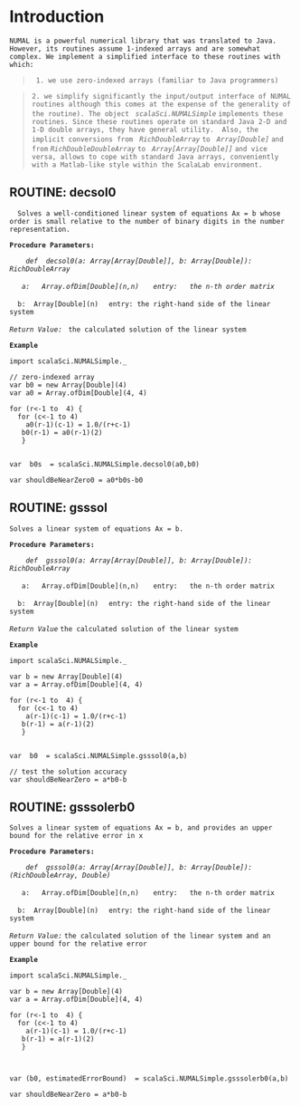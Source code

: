 # Introduction #

`NUMAL is a powerful numerical library that was translated to Java. However, its routines assume 1-indexed arrays and are somewhat complex. We implement a simplified interface to these routines with which:`

> ` 1. we use zero-indexed arrays (familiar to Java programmers)`

> `2. we simplify significantly the input/output interface of NUMAL routines although this comes at the expense of the generality of the routine). The object ` _`scalaSci.NUMALSimple`_ `implements these routines. Since these routines operate on standard Java 2-D and 1-D double arrays, they have general utility.  Also, the implicit conversions from ` _`RichDoubleArray`_ `to ` _`Array[Double]`_ `and from` _`RichDoubleDoubleArray`_ `to ` _`Array[Array[Double]]`_ `and vice versa, allows to cope with standard Java arrays, conveniently with a Matlab-like style within the ScalaLab environment.`



## ROUTINE:        decsol0 ##

`  Solves a well-conditioned linear system of equations Ax = b whose order is small relative to the number of binary digits in the number representation.`

**`Procedure Parameters: `**

_`	  def  decsol0(a: Array[Array[Double]], b: Array[Double]): RichDoubleArray`_

_`   a:   Array.ofDim[Double](n,n)`_
_`   entry:   the n-th order matrix`_

`  b:  Array[Double](n)`
`  entry: the right-hand side of the linear system`

_`Return Value:`_
` the calculated solution of the linear system`

**`Example`**


```
import scalaSci.NUMALSimple._

// zero-indexed array
var b0 = new Array[Double](4)
var a0 = Array.ofDim[Double](4, 4)

for (r<-1 to  4) {
  for (c<-1 to 4) 
    a0(r-1)(c-1) = 1.0/(r+c-1)
   b0(r-1) = a0(r-1)(2)
   }
    

var  b0s  = scalaSci.NUMALSimple.decsol0(a0,b0)

var shouldBeNearZero0 = a0*b0s-b0
```


## ROUTINE:        gsssol ##

`Solves a linear system of equations Ax = b.`

**`Procedure Parameters: `**

_`	  def  gsssol0(a: Array[Array[Double]], b: Array[Double]): RichDoubleArray`_

`   a:   Array.ofDim[Double](n,n)`
`   entry:   the n-th order matrix`

`  b:  Array[Double](n)`
`  entry: the right-hand side of the linear system`

_`Return Value`_
`the calculated solution of the linear system`


**`Example`**

```
import scalaSci.NUMALSimple._

var b = new Array[Double](4)
var a = Array.ofDim[Double](4, 4)

for (r<-1 to  4) {
  for (c<-1 to 4) 
    a(r-1)(c-1) = 1.0/(r+c-1)
   b(r-1) = a(r-1)(2)
   }
    

var  b0  = scalaSci.NUMALSimple.gsssol0(a,b)

// test the solution accuracy
var shouldBeNearZero = a*b0-b

```


## ROUTINE:        gsssolerb0 ##

`Solves a linear system of equations Ax = b, and provides an upper bound for the relative error in x`

**`Procedure Parameters: `**

_`	  def  gsssol0(a: Array[Array[Double]], b: Array[Double]):  (RichDoubleArray, Double)`_

`   a:   Array.ofDim[Double](n,n)`
`   entry:   the n-th order matrix`

`  b:  Array[Double](n)`
`  entry: the right-hand side of the linear system`

_`Return Value:`_
`the calculated solution of the linear system and an upper bound for the relative error`


**`Example`**

```
import scalaSci.NUMALSimple._

var b = new Array[Double](4)
var a = Array.ofDim[Double](4, 4)

for (r<-1 to  4) {
  for (c<-1 to 4) 
    a(r-1)(c-1) = 1.0/(r+c-1)
   b(r-1) = a(r-1)(2)
   }
    


var (b0, estimatedErrorBound)  = scalaSci.NUMALSimple.gsssolerb0(a,b)

var shouldBeNearZero = a*b0-b

```
